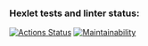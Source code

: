 ### Hexlet tests and linter status:

[![Actions Status](https://github.com/DaniilTsyplakov/js-starter-project-44/workflows/hexlet-check/badge.svg)](https://github.com/DaniilTsyplakov/js-starter-project-44/actions)
[![Maintainability](https://api.codeclimate.com/v1/badges/9f5cc23f72c608b8bd19/maintainability)](https://codeclimate.com/github/DaniilTsyplakov/js-starter-project-44/maintainability)
